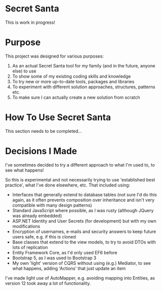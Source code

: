 # Secret Santa

This is work in progress!

# Purpose

This project was designed for various purposes:
1. As an actual Secret Santa tool for my family (and in the future, anyone else) to use
2. To show some of my existing coding skills and knowledge
3. To try new or more up-to-date tools, packages and libraries
4. To experiment with different solution approaches, structures, patterns etc.
5. To make sure I can actually create a new solution from scratch

# How To Use Secret Santa

This section needs to be completed...

# Decisions I Made

I've sometimes decided to try a different approach to what I'm used to, to see what happens!  

So this is experimental and not necessarily trying to use 'established best practice', what I've done elsewhere, etc.  That included using:
- Interfaces that generally extend to database tables (not sure I'd do this again, 
	as it often prevents composition over inheritance and isn't very compatible with many design patterns)
- Standard JavaScript where possible, as I was rusty (although JQuery was already embedded)
- ASP.NET Identity and User Secrets (for development) but with my own modifications
- Encryption of usernames, e-mails and security answers to keep future users safe, e.g. if this is cloned
- Base classes that extend to the view models, to try to avoid DTOs with lots of replication
- Entity Framework Core, as I'd only used EF6 before
- Bootstrap 5, as I was used to Bootstrap 3
- My own 'light' version of CQRS without using (e.g.) Mediator, to see what happens, adding 'Actions' that just update an item

I've made light use of AutoMapper, e.g. avoiding mapping into Entities, as version 12 took away a lot of functionality. 